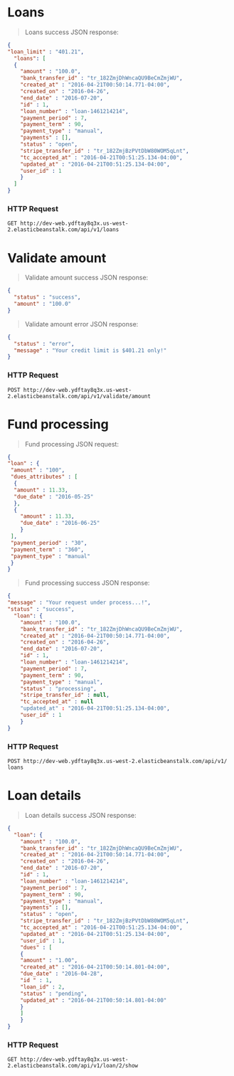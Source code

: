 # Loans

> Loans success JSON response:

```json
{
"loan_limit" : "401.21",
  "loans": [
  {
    "amount" : "100.0",
    "bank_transfer_id" : "tr_182ZmjDhWncaQU9BeCmZmjWU",
    "created_at" : "2016-04-21T00:50:14.771-04:00",
    "created_on" : "2016-04-26",
    "end_date" : "2016-07-20",
    "id" : 1,
    "loan_number" : "loan-1461214214",
    "payment_period" : 7,
    "payment_term" : 90,
    "payment_type" : "manual",
    "payments" : [],
    "status" : "open",
    "stripe_transfer_id" : "tr_182ZmjBzPVtDbW80WOM5qLnt",
    "tc_accepted_at" : "2016-04-21T00:51:25.134-04:00",
    "updated_at" : "2016-04-21T00:51:25.134-04:00",
    "user_id" : 1
    }
  ]
}
```
### HTTP Request

`GET http://dev-web.ydftay8q3x.us-west-2.elasticbeanstalk.com/api/v1/loans`

# Validate amount

> Validate amount success JSON response:

```json
{
  "status" : "success",
  "amount" : "100.0"
}
```
> Validate amount error JSON response:

```json
{
  "status" : "error",
  "message" : "Your credit limit is $401.21 only!"
}
```
### HTTP Request

`POST http://dev-web.ydftay8q3x.us-west-2.elasticbeanstalk.com/api/v1/validate/amount`

# Fund processing

> Fund processing JSON request:

```json
{
"loan" : {
 "amount" : "100",
 "dues_attributes" : [
  {
  "amount" : 11.33,
  "due_date" : "2016-05-25"
  },
  {
    "amount" : 11.33,
    "due_date" : "2016-06-25"
    }
 ],
 "payment_period" : "30",
 "payment_term" : "360",
 "payment_type" : "manual"
 }
}
```
> Fund processing success JSON response:

```json
{
"message" : "Your request under process...!",
"status" : "success",
  "loan": {
    "amount" : "100.0",
    "bank_transfer_id" : "tr_182ZmjDhWncaQU9BeCmZmjWU",
    "created_at" : "2016-04-21T00:50:14.771-04:00",
    "created_on" : "2016-04-26",
    "end_date" : "2016-07-20",
    "id" : 1,
    "loan_number" : "loan-1461214214",
    "payment_period" : 7,
    "payment_term" : 90,
    "payment_type" : "manual",
    "status" : "processing",
    "stripe_transfer_id" : null,
    "tc_accepted_at" : null
    "updated_at" : "2016-04-21T00:51:25.134-04:00",
    "user_id" : 1
    }
}
```
### HTTP Request

`POST http://dev-web.ydftay8q3x.us-west-2.elasticbeanstalk.com/api/v1/ loans`

# Loan details

> Loan details success JSON response:

```json
{
  "loan": {
    "amount" : "100.0",
    "bank_transfer_id" : "tr_182ZmjDhWncaQU9BeCmZmjWU",
    "created_at" : "2016-04-21T00:50:14.771-04:00",
    "created_on" : "2016-04-26",
    "end_date" : "2016-07-20",
    "id" : 1,
    "loan_number" : "loan-1461214214",
    "payment_period" : 7,
    "payment_term" : 90,
    "payment_type" : "manual",
    "payments" : [],
    "status" : "open",
    "stripe_transfer_id" : "tr_182ZmjBzPVtDbW80WOM5qLnt",
    "tc_accepted_at" : "2016-04-21T00:51:25.134-04:00",
    "updated_at" : "2016-04-21T00:51:25.134-04:00",
    "user_id" : 1,
    "dues" : [
    {
    "amount" : "1.00",
    "created_at" : "2016-04-21T00:50:14.801-04:00",
    "due_date" : "2016-04-28",
    "id " : 1,
    "loan_id" : 2,
    "status" : "pending",
    "updated_at" : "2016-04-21T00:50:14.801-04:00"
    }
    ]
    }
}
```
### HTTP Request

`GET http://dev-web.ydftay8q3x.us-west-2.elasticbeanstalk.com/api/v1/loan/2/show`
